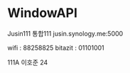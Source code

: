 # WindowAPI

Jusin111
통합111
jusin.synology.me:5000

wifi : 88258825
bitazit : 01101001

111A 이호준 24

